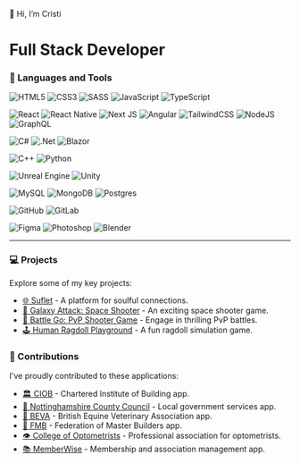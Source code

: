 👋 Hi, I’m Cristi

# Full Stack Developer

### 🧰 Languages and Tools

![HTML5](https://img.shields.io/badge/html5-%23E34F26.svg?style=for-the-badge&logo=html5&logoColor=white) ![CSS3](https://img.shields.io/badge/css3-%231572B6.svg?style=for-the-badge&logo=css3&logoColor=white) ![SASS](https://img.shields.io/badge/SASS-hotpink.svg?style=for-the-badge&logo=SASS&logoColor=white) ![JavaScript](https://img.shields.io/badge/JavaScript-F7DF1E?logo=javascript&style=for-the-badge&logoColor=white) ![TypeScript](https://img.shields.io/badge/typescript-%23007ACC.svg?style=for-the-badge&logo=typescript&logoColor=white)

![React](https://img.shields.io/badge/react-%2320232a.svg?style=for-the-badge&logo=react&logoColor=%2361DAFB) ![React Native](https://img.shields.io/badge/React_Native-%2320232a.svg?logo=react&style=for-the-badge&logoColor=white) ![Next JS](https://img.shields.io/badge/Next-black?style=for-the-badge&logo=next.js) ![Angular](https://img.shields.io/badge/angular-%23DD0031.svg?style=for-the-badge&logo=angular&logoColor=white) ![TailwindCSS](https://img.shields.io/badge/tailwindcss-%2338B2AC.svg?style=for-the-badge&logo=tailwind-css&logoColor=white) ![NodeJS](https://img.shields.io/badge/node.js-6DA55F?style=for-the-badge&logo=node.js&logoColor=white) ![GraphQL](https://img.shields.io/badge/-GraphQL-E10098?style=for-the-badge&logo=graphql&logoColor=white)

![C#](https://img.shields.io/badge/c%23-%23239120.svg?style=for-the-badge&logo=csharp&logoColor=white) ![.Net](https://img.shields.io/badge/.NET-5C2D91?style=for-the-badge&logo=.net&logoColor=white) ![Blazor](https://img.shields.io/badge/Blazor-512BD4?logo=blazor&style=for-the-badge&logoColor=white)

![C++](https://img.shields.io/badge/C++-%2300599C.svg?logo=c%2B%2B&style=for-the-badge&logoColor=white) ![Python](https://img.shields.io/badge/Python-3776AB?logo=python&style=for-the-badge&logoColor=white)

![Unreal Engine](https://img.shields.io/badge/Unreal%20Engine-%23313131.svg?logo=unrealengine&style=for-the-badge&logoColor=white) ![Unity](https://img.shields.io/badge/Unity-%23000000.svg?logo=unity&style=for-the-badge&logoColor=white)

![MySQL](https://img.shields.io/badge/MySQL-4479A1?logo=mysql&style=for-the-badge&logoColor=white) ![MongoDB](https://img.shields.io/badge/MongoDB-%234ea94b.svg?style=for-the-badge&logo=mongodb&logoColor=white) ![Postgres](https://img.shields.io/badge/postgres-%23316192.svg?style=for-the-badge&logo=postgresql&logoColor=white)

![GitHub](https://img.shields.io/badge/GitHub-%23121011.svg?logo=github&style=for-the-badge&logoColor=white) ![GitLab](https://img.shields.io/badge/GitLab-FC6D26?logo=gitlab&style=for-the-badge&logoColor=white)

![Figma](https://img.shields.io/badge/figma-%23F24E1E.svg?style=for-the-badge&logo=figma&logoColor=white) ![Photoshop](https://img.shields.io/badge/adobe%20photoshop-%2331A8FF.svg?style=for-the-badge&logo=adobe%20photoshop&logoColor=white) ![Blender](https://img.shields.io/badge/Blender-%23F5792A.svg?logo=blender&style=for-the-badge&logoColor=white)

---

### 💻 Projects
Explore some of my key projects:

- [🌐 Suflet](https://suflet.md/) - A platform for soulful connections.
- [🚀 Galaxy Attack: Space Shooter](https://apps.apple.com/md/app/galaxy-attack-space-shooter/id6443487632) - An exciting space shooter game.
- [🔫 Battle Go: PvP Shooter Game](https://apps.apple.com/md/app/battle-go-pvp-shooter-game/id6444125410) - Engage in thrilling PvP battles.
- [🕹️ Human Ragdoll Playground](https://apps.apple.com/md/app/human-ragdoll-playground/id6444488412) - A fun ragdoll simulation game.

### 🤝 Contributions
I've proudly contributed to these applications:

- [🏛️ CIOB](https://play.google.com/store/apps/details?id=org.ciob.app) - Chartered Institute of Building app.
- [📱 Nottinghamshire County Council](https://play.google.com/store/apps/details?id=uk.gov.nottinghamshire.app) - Local government services app.
- [🐎 BEVA](https://play.google.com/store/apps/details?id=uk.org.beva) - British Equine Veterinary Association app.
- [🏡 FMB](https://play.google.com/store/apps/details?id=uk.and.fmb) - Federation of Master Builders app.
- [👁️ College of Optometrists](https://play.google.com/store/apps/details?id=org.college_optometrists.app) - Professional association for optometrists.
- [📚 MemberWise](https://play.google.com/store/apps/details?id=uk.org.memberwise.app) - Membership and association management app.
